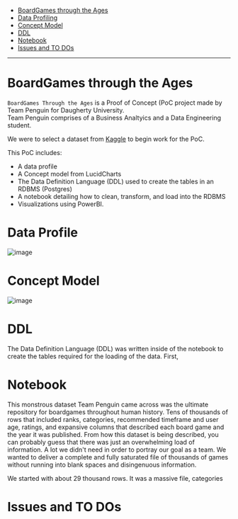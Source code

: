 - [BoardGames through the Ages](#boardgames-through-the-ages)
- [Data Profiling](#data-profile)
- [Concept Model](#concept-model)
- [DDL](#ddl)
- [Notebook](#notebook)
- [Issues and TO DOs](#issues-and-to-dos)

---

# BoardGames through the Ages

`BoardGames Through the Ages` is a Proof of Concept (PoC project made by Team Penguin for Daugherty University. <br />
Team Penguin comprises of a Business Analtyics and a Data Engineering student.

We were to select a dataset from [Kaggle](https://www.kaggle.com/threnjen/board-games-database-from-boardgamegeek) to begin work for the PoC.

This PoC includes:
- A data profile
- A Concept model from LucidCharts
- The Data Definition Language (DDL) used to create the tables in an RDBMS (Postgres)
- A notebook detailing how to clean, transform, and load into the RDBMS
- Visualizations using PowerBI.

# Data Profile
![image](https://user-images.githubusercontent.com/99750060/154522627-b1a0c52f-4bd3-4857-b762-35bdb1ad380a.png)


# Concept Model
![image](https://user-images.githubusercontent.com/99750060/154523366-5aae4e38-6ff4-4ab5-b321-25434b098204.png)

# DDL

The Data Definition Language (DDL) was written inside of the notebook to create the tables required for the loading of the data. 
First,

# Notebook

This monstrous dataset Team Penguin came across was the ultimate repository for boardgames throughout human history. Tens of thousands of rows that included ranks, categories, recommended timeframe and user age, ratings, and expansive columns that described each board game and the year it was published. From how this dataset is being described, you can probably guess that there was just an overwhelming load of information. A lot we didn't need in order to portray our goal as a team. We wanted to deliver a complete and fully saturated file of thousands of games without running into blank spaces and disingenuous information. 

We started with about 29 thousand rows. 
It was a massive file, categories

# Issues and TO DOs



